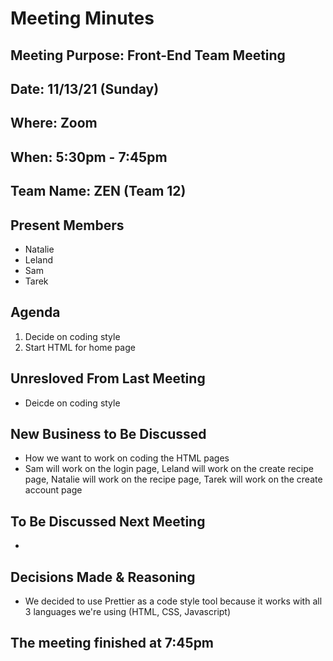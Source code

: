# Meeting Minutes
## Meeting Purpose: Front-End Team Meeting
## Date: 11/13/21 (Sunday)
## Where: Zoom
## When: 5:30pm -  7:45pm
## Team Name: ZEN (Team 12)

## Present Members
- Natalie
- Leland
- Sam
- Tarek

## Agenda
1. Decide on coding style
2. Start HTML for home page

## Unresloved From Last Meeting
- Deicde on coding style


## New Business to Be Discussed
- How we want to work on coding the HTML pages
- Sam will work on the login page, Leland will work on the create recipe page, Natalie will work on the recipe page, Tarek will work on the create account page

## To Be Discussed Next Meeting
- 

## Decisions Made & Reasoning
- We decided to use Prettier as a code style tool because it works with all 3 languages we're using (HTML, CSS, Javascript)

## The meeting finished at 7:45pm
